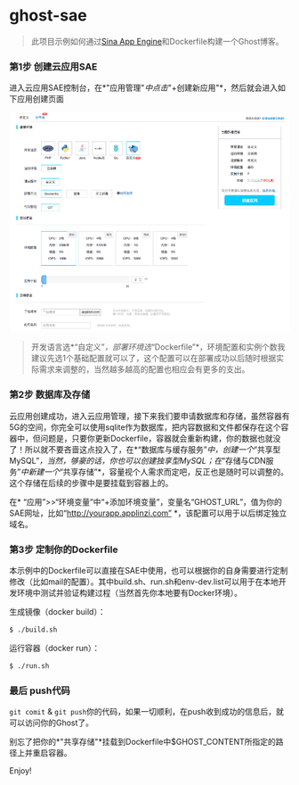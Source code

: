 # ghost-sae

> 此项目示例如何通过[Sina App Engine](http://www.sinacloud.com/sae.html)和Dockerfile构建一个Ghost博客。

### 第1步 创建云应用SAE

进入云应用SAE控制台，在*"应用管理"*中点击*"+创建新应用"*，然后就会进入如下应用创建页面

![创建云应用](/create-sae.png)

> 开发语言选*“自定义”*，部署环境选*“Dockerfile”*，环境配置和实例个数我建议先选1个基础配置就可以了，这个配置可以在部署成功以后随时根据实际需求来调整的，当然越多越高的配置也相应会有更多的支出。


### 第2步 数据库及存储

云应用创建成功，进入云应用管理，接下来我们要申请数据库和存储，虽然容器有5G的空间，你完全可以使用sqlite作为数据库，把内容数据和文件都保存在这个容器中，但问题是，只要你更新Dockerfile，容器就会重新构建，你的数据也就没了！所以就不要吝啬这点投入了，在*“数据库与缓存服务”*中，创建一个*“共享型MySQL”*，当然，够豪的话，你也可以创建独享型MySQL；在*“存储与CDN服务”*中新建一个*“共享存储”*，容量视个人需求而定吧，反正也是随时可以调整的。这个存储在后续的步骤中是要挂载到容器上的。

在* “应用”>>“环境变量”中“+添加环境变量”，变量名“GHOST_URL”，值为你的SAE网址，比如“http://yourapp.applinzi.com” *，该配置可以用于以后绑定独立域名。

### 第3步 定制你的Dockerfile

本示例中的Dockerfile可以直接在SAE中使用，也可以根据你的自身需要进行定制修改（比如mail的配置）。其中build.sh、run.sh和env-dev.list可以用于在本地开发环境中测试并验证构建过程（当然首先你本地要有Docker环境）。

生成镜像（docker build）：
```bash
$ ./build.sh
```

运行容器（docker run）：
```bash
$ ./run.sh
```

### 最后 push代码

`git comit` & `git push`你的代码，如果一切顺利，在push收到成功的信息后，就可以访问你的Ghost了。

别忘了把你的*"共享存储"*挂载到Dockerfile中$GHOST_CONTENT所指定的路径上并重启容器。

Enjoy!
